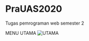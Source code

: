 # PraUAS2020
Tugas pemrograman web semester 2

MENU UTAMA
![UTAMA](https://user-images.githubusercontent.com/68215646/87742826-bf6fdd00-c811-11ea-804f-5012d3dd613d.PNG)
